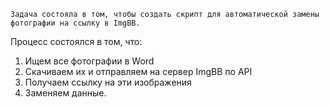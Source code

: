 `Задача состояла в том, чтобы создать скрипт для автоматической замены фотографии на ссылку в ImgBB.`

Процесс состоялся в том, что:
1. Ищем все фотографии в Word
2. Скачиваем их и отправляем на сервер ImgBB по API
3. Получаем ссылку на эти изображения
4. Заменяем данные.
